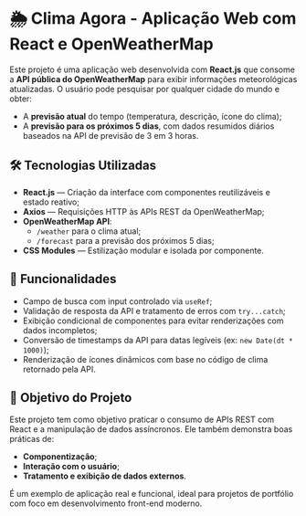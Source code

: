# 🌦️ Clima Agora - Aplicação Web com React e OpenWeatherMap

Este projeto é uma aplicação web desenvolvida com **React.js** que consome a **API pública do OpenWeatherMap** para exibir informações meteorológicas atualizadas. O usuário pode pesquisar por qualquer cidade do mundo e obter:

- A **previsão atual** do tempo (temperatura, descrição, ícone do clima);
- A **previsão para os próximos 5 dias**, com dados resumidos diários baseados na API de previsão de 3 em 3 horas.

## 🛠️ Tecnologias Utilizadas

- **React.js** — Criação da interface com componentes reutilizáveis e estado reativo;
- **Axios** — Requisições HTTP às APIs REST da OpenWeatherMap;
- **OpenWeatherMap API**:
  - `/weather` para o clima atual;
  - `/forecast` para a previsão dos próximos 5 dias;
- **CSS Modules** — Estilização modular e isolada por componente.

## 📌 Funcionalidades

- Campo de busca com input controlado via `useRef`;
- Validação de resposta da API e tratamento de erros com `try...catch`;
- Exibição condicional de componentes para evitar renderizações com dados incompletos;
- Conversão de timestamps da API para datas legíveis (ex: `new Date(dt * 1000)`);
- Renderização de ícones dinâmicos com base no código de clima retornado pela API.

## 🚀 Objetivo do Projeto

Este projeto tem como objetivo praticar o consumo de APIs REST com React e a manipulação de dados assíncronos. Ele também demonstra boas práticas de:

- **Componentização**;
- **Interação com o usuário**;
- **Tratamento e exibição de dados externos**.

É um exemplo de aplicação real e funcional, ideal para projetos de portfólio com foco em desenvolvimento front-end moderno.
